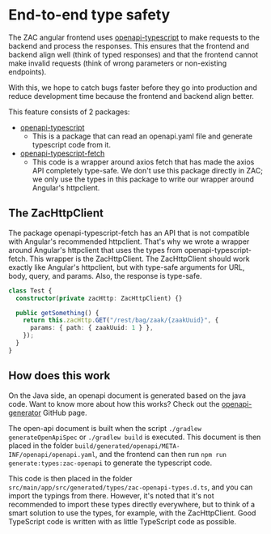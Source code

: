 # End-to-end type safety

The ZAC angular frontend uses [openapi-typescript](https://github.com/drwpow/openapi-typescript) to make requests to the backend and process the responses. This ensures that the frontend and backend align well (think of typed responses) and that the frontend cannot make invalid requests (think of wrong parameters or non-existing endpoints).

With this, we hope to catch bugs faster before they go into production and reduce development time because the frontend and backend align better.

This feature consists of 2 packages:

- [openapi-typescript](https://github.com/drwpow/openapi-typescript/tree/main/packages/openapi-typescript)
  - This is a package that can read an openapi.yaml file and generate typescript code from it.
- [openapi-typescript-fetch](https://github.com/drwpow/openapi-typescript/tree/main/packages/openapi-typescript-fetch)
  - This code is a wrapper around axios fetch that has made the axios API completely type-safe. We don't use this package directly in ZAC; we only use the types in this package to write our wrapper around Angular's httpclient.

## The ZacHttpClient

The package openapi-typescript-fetch has an API that is not compatible with Angular's recommended httpclient. That's why we wrote a wrapper around Angular's httpclient that uses the types from openapi-typescript-fetch. This wrapper is the ZacHttpClient. The ZacHttpClient should work exactly like Angular's httpclient, but with type-safe arguments for URL, body, query, and params. Also, the response is type-safe.

```typescript
class Test {
  constructor(private zacHttp: ZacHttpClient) {}

  public getSomething() {
    return this.zacHttp.GET("/rest/bag/zaak/{zaakUuid}", {
      params: { path: { zaakUuid: 1 } },
    });
  }
}
```

## **How does this work**

On the Java side, an openapi document is generated based on the java code. Want to know more about how this works? Check out the [openapi-generator](https://github.com/OpenAPITools/openapi-generator) GitHub page.

The open-api document is built when the script `./gradlew generateOpenApiSpec` or `./gradlew build` is executed. This document is then placed in the folder `build/generated/openapi/META-INF/openapi/openapi.yaml`, and the frontend can then run `npm run generate:types:zac-openapi` to generate the typescript code.

This code is then placed in the folder `src/main/app/src/generated/types/zac-openapi-types.d.ts`, and you can import the typings from there. However, it's noted that it's not recommended to import these types directly everywhere, but to think of a smart solution to use the types, for example, with the ZacHttpClient. Good TypeScript code is written with as little TypeScript code as possible.

